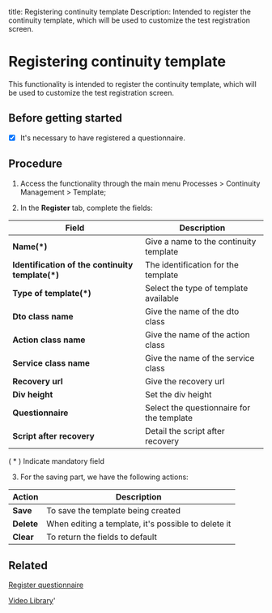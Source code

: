 title: Registering continuity template
Description: Intended to register the continuity template, which will be used to customize the test registration screen.
# Registering continuity template

This functionality is intended to register the continuity template, which will be used to customize the test registration screen.

## Before getting started

- [x] It's necessary to have registered a questionnaire.

Procedure
-------------

1.  Access the functionality through the main menu Processes \> Continuity
    Management \> Template;

2.  In the **Register** tab, complete the fields:

|Field|Description|
|-----|-----------|
|**Name(\*)**|Give a name to the continuity template|
|**Identification of the continuity template(\*)**| The identification for the template|
|**Type of template(\*)**|Select the type of template available|
|**Dto class name**|Give the name of the dto class|
|**Action class name**|Give the name of the action class|
|**Service class name**|Give the name of the service class|
|**Recovery url**|Give the recovery url|
|**Div height**|Set the div height|
|**Questionnaire**|Select the questionnaire for the template|
|**Script after recovery**|Detail the script after recovery|

( * ) Indicate mandatory field

3.  For the saving part, we have the following actions:

|Action|Description|
|------|-----------|
|**Save**|To save the template being created|
|**Delete**|When editing a template, it's possible to delete it|
|**Clear**|To return the fields to default|

## Related

[Register questionnaire](/en-us/4biz-helium/platform-administration/questionnaires/questionaires-management/register-questionnaire.html)

<i class='fa fa-youtube-play  fa-2x' style='color:#97ce17;vertical-align: middle;'> </i> [Video Library](https://www.youtube.com/playlist?list=PLB5qK2uzf2RPwpIsGu97d5LVHeTNzpTMC)'


